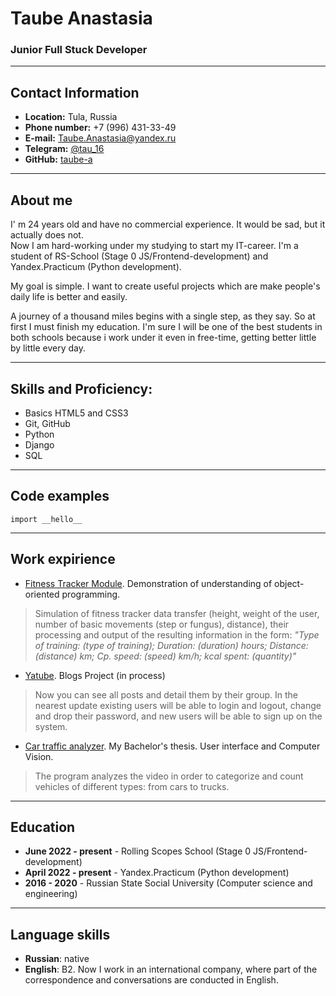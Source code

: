 # Taube Anastasia

### Junior Full Stuck Developer

***

## Contact Information

+ **Location:** Tula, Russia
+ **Phone number:** +7 (996) 431-33-49
+ **E-mail:** [Taube.Anastasia@yandex.ru](<Taube.Anastasia@yandex.ru>)
+ **Telegram:** [@tau_16](https://t.me/tau_16)
+ **GitHub:** [taube-a](https://github.com/taube-a)

***

## About me

I' m 24 years old and have no commercial experience. It would be sad, but it actually does not.  
Now I am hard-working under my studying to start my IT-career. I'm a student of RS-School (Stage 0 JS/Frontend-development) and Yandex.Practicum (Python development).

My goal is simple. I want to create useful projects which are make people's daily life is better and easily. 

A journey of a thousand miles begins with a single step, as they say. So at first I must finish my education.  I'm sure I will be one of  the best students in both schools because i work under it even in free-time, getting better little by little every day. 
***

## Skills and Proficiency:

+ Basics HTML5 and CSS3
+ Git, GitHub
+ Python
+ Django
+ SQL

***

## Code examples

`import __hello__`

***

## Work expirience

+ [Fitness Tracker Module](https://github.com/taube-a/Fitness-Tracker-Module). Demonstration of understanding of object-oriented programming.

> Simulation of fitness tracker data transfer (height, weight of the user, number of basic movements (step or fungus), distance), their processing and output of the resulting information in the form: *"Type of training: (type of training); Duration: (duration) hours; Distance: (distance) km; Cp. speed: (speed) km/h; kcal spent: (quantity)"* 

+ [Yatube](https://github.com/taube-a/yatube_project). Blogs Project (in process)

> Now you can see all posts and detail them by their group. In the nearest update existing users will be able to login and logout, change  and drop their password, and new users will be able to sign up on the system.

+ [Car traffic analyzer](https://github.com/taube-a/Car_traffic_analyzer). My Bachelor's thesis. User interface and Computer Vision.

> The program analyzes the video in order to categorize and count vehicles of different types: from cars to trucks.

***

## Education

+ **June 2022 - present** - Rolling Scopes School (Stage 0 JS/Frontend-development) 
+ **April 2022 - present** - Yandex.Practicum (Python development)
+ **2016 - 2020** - Russian State Social University (Computer science and engineering)

***

## Language skills

+ **Russian**: native
+ **English**: B2. Now I work in an international company, where part of the correspondence and conversations are conducted in English.
